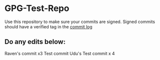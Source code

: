 # GPG-Test-Repo

Use this repository to make sure your commits are signed. Signed commits should have a verified tag
in the [commit log](https://github.com/RavenDuffyNHS/GPG-Test-Repo/commits/main/)

## Do any edits below:

Raven's commit x3
Test commit
Udu's Test commit x 4
